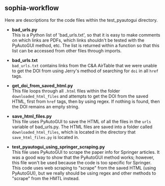 ## sophia-workflow
Here are descriptions for the code files within the test_pyautogui directory.

- **bad_urls.py**\
  This is a Python list of 'bad_urls.txt', so that it is easy to make comments on which links are PDFs, which links shouldn't be tested with the PyAutoGUI method, etc. The list is returned within a function so that this list can be accessed from other files through imports.


- **bad_urls.txt**\
  ```bad_urls.txt``` contains links from the C&A AirTable that we were unable to get the DOI from using Jerry's method of searching for ```doi``` in all ```href``` tags.
  

- **get_doi_from_saved_html.py**\
  This file loops through all ```.html``` files within the folder ```downloaded_html_files``` and attempts to get the DOI from the saved HTML, first from ```href``` tags, then by using regex. If nothing is found, then the DOI remains an empty string.
  

- **save_html_files.py**\
  This file uses PyAutoGUI to save the HTML of all the files in the ```urls``` variable of bad_urls.py. The HTML files are saved into a folder called ```downloaded_html_files```, which is located in the directory that ```save_html_files.py``` is located in.  


- **test_pyautogui_using_springer_scraping.py**\
  This file uses PyAutoGUI to scrape the paper info for Springer articles. It was a good way to show that the PyAutoGUI method works; however, this file won't be used because the code is too specific for Springer. This code uses web scraping to "scrape" from the saved HTML (using PyAutoGUI), but we really should be using regex and other methods to "scrape" from the HMTL instead.
  